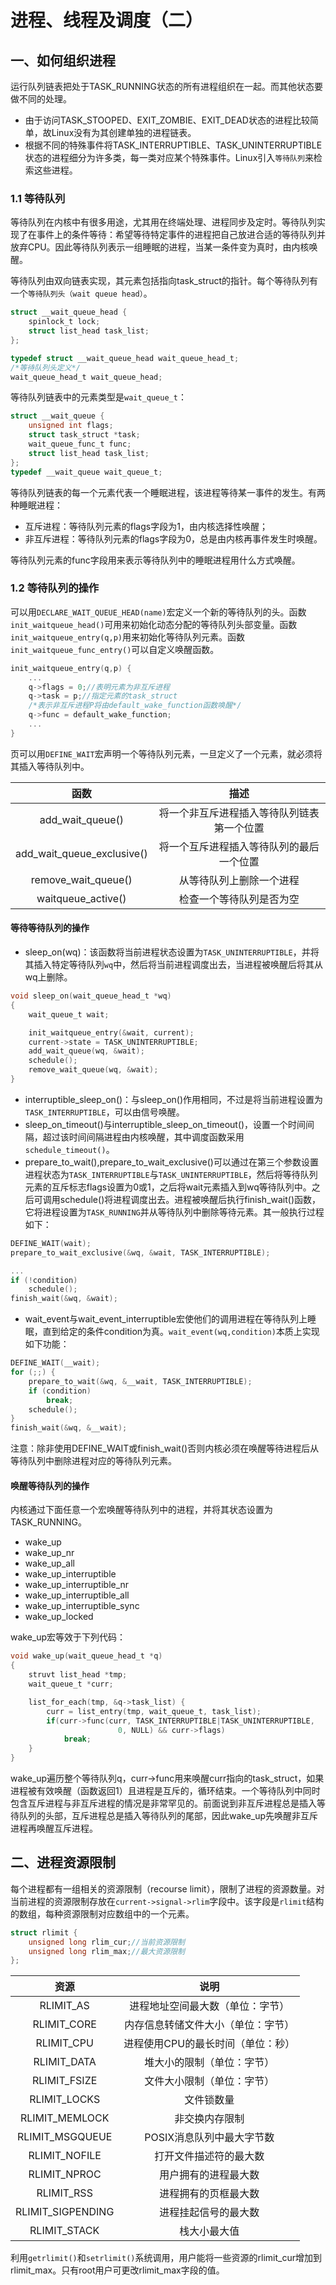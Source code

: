 # 进程、线程及调度（二）

## 一、如何组织进程

运行队列链表把处于TASK_RUNNING状态的所有进程组织在一起。而其他状态要做不同的处理。

* 由于访问TASK_STOOPED、EXIT_ZOMBIE、EXIT_DEAD状态的进程比较简单，故Linux没有为其创建单独的进程链表。
* 根据不同的特殊事件将TASK_INTERRUPTIBLE、TASK_UNINTERRUPTIBLE状态的进程细分为许多类，每一类对应某个特殊事件。Linux引入`等待队列`来检索这些进程。

### 1.1 等待队列

等待队列在内核中有很多用途，尤其用在终端处理、进程同步及定时。等待队列实现了在事件上的条件等待：希望等待特定事件的进程把自己放进合适的等待队列并放弃CPU。因此等待队列表示一组睡眠的进程，当某一条件变为真时，由内核唤醒。

等待队列由双向链表实现，其元素包括指向task_struct的指针。每个等待队列有一个`等待队列头（wait queue head）`。

```c
struct __wait_queue_head {
    spinlock_t lock;
    struct list_head task_list;
};

typedef struct __wait_queue_head wait_queue_head_t;
/*等待队列头定义*/
wait_queue_head_t wait_queue_head;
```

等待队列链表中的元素类型是`wait_queue_t`：

```c
struct __wait_queue {
    unsigned int flags;
    struct task_struct *task;
    wait_queue_func_t func;
    struct list_head task_list;
};
typedef __wait_queue wait_queue_t;
```

等待队列链表的每一个元素代表一个睡眠进程，该进程等待某一事件的发生。有两种睡眠进程：

* 互斥进程：等待队列元素的flags字段为1，由内核选择性唤醒；
* 非互斥进程：等待队列元素的flags字段为0，总是由内核再事件发生时唤醒。

等待队列元素的func字段用来表示等待队列中的睡眠进程用什么方式唤醒。

### 1.2 等待队列的操作

可以用`DECLARE_WAIT_QUEUE_HEAD(name)`宏定义一个新的等待队列的头。函数`init_waitqueue_head()`可用来初始化动态分配的等待队列头部变量。函数`init_waitqueue_entry(q,p)`用来初始化等待队列元素。函数`init_waitqueue_func_entry()`可以自定义唤醒函数。

```c
init_waitqueue_entry(q,p) {
    ...
    q->flags = 0;//表明元素为非互斥进程
    q->task = p;//指定元素的task_struct
    /*表示非互斥进程P将由default_wake_function函数唤醒*/
    q->func = default_wake_function;
    ...
}
```

页可以用`DEFINE_WAIT`宏声明一个等待队列元素，一旦定义了一个元素，就必须将其插入等待队列中。

函数        |       描述
:---:       |      :---:
add_wait_queue()    |   将一个非互斥进程插入等待队列链表第一个位置
add_wait_queue_exclusive()  |   将一个互斥进程插入等待队列的最后一个位置
remove_wait_queue() |   从等待队列上删除一个进程
waitqueue_active()  |   检查一个等待队列是否为空

#### 等待等待队列的操作

* sleep_on(wq)：该函数将当前进程状态设置为`TASK_UNINTERRUPTIBLE`，并将其插入特定等待队列`wq`中，然后将当前进程调度出去，当进程被唤醒后将其从wq上删除。
  
```c
void sleep_on(wait_queue_head_t *wq)
{
    wait_queue_t wait;

    init_waitqueue_entry(&wait, current);
    current->state = TASK_UNINTERRUPTIBLE;
    add_wait_queue(wq, &wait);
    schedule();
    remove_wait_queue(wq, &wait);
}
```

* interruptible_sleep_on()：与sleep_on()作用相同，不过是将当前进程设置为`TASK_INTERRUPTIBLE`，可以由信号唤醒。
* sleep_on_timeout()与interruptible_sleep_on_timeout()，设置一个时间间隔，超过该时间间隔进程由内核唤醒，其中调度函数采用`schedule_timeout()`。
* prepare_to_wait(),prepare_to_wait_exclusive()可以通过在第三个参数设置进程状态为`TASK_INTERRUPTIBLE`与`TASK_UNINTERRUPTIBLE`，然后将等待队列元素的互斥标志flags设置为0或1，之后将wait元素插入到wq等待队列中。之后可调用schedule()将进程调度出去。进程被唤醒后执行finish_wait()函数，它将进程设置为`TASK_RUNNING`并从等待队列中删除等待元素。其一般执行过程如下：

```c
DEFINE_WAIT(wait);
prepare_to_wait_exclusive(&wq, &wait, TASK_INTERRUPTIBLE);

...
if (!condition)
    schedule();
finish_wait(&wq, &wait);
```

* wait_event与wait_event_interruptible宏使他们的调用进程在等待队列上睡眠，直到给定的条件condition为真。`wait_event(wq,condition)`本质上实现如下功能：

```c
DEFINE_WAIT(__wait);
for (;;) {
    prepare_to_wait(&wq, &__wait, TASK_INTERRUPTIBLE);
    if (condition)
        break;
    schedule();
}
finish_wait(&wq, &__wait);
```

注意：除非使用DEFINE_WAIT或finish_wait()否则内核必须在唤醒等待进程后从等待队列中删除进程对应的等待队列元素。

#### 唤醒等待队列的操作

内核通过下面任意一个宏唤醒等待队列中的进程，并将其状态设置为TASK_RUNNING。

* wake_up
* wake_up_nr
* wake_up_all
* wake_up_interruptible
* wake_up_interruptible_nr
* wake_up_interruptible_all
* wake_up_interruptible_sync
* wake_up_locked

wake_up宏等效于下列代码：

```c
void wake_up(wait_queue_head_t *q)
{
    struvt list_head *tmp;
    wait_queue_t *curr;

    list_for_each(tmp, &q->task_list) {
        curr = list_entry(tmp, wait_queue_t, task_list);
        if(curr->func(curr, TASK_INTERRUPTIBLE|TASK_UNINTERRUPTIBLE,
                        0, NULL) && curr->flags)
            break;
    }
}
```

wake_up遍历整个等待队列q，curr->func用来唤醒curr指向的task_struct，如果进程被有效唤醒（函数返回1）且进程是互斥的，循环结束。一个等待队列中同时包含互斥进程与非互斥进程的情况是非常罕见的。前面说到非互斥进程总是插入等待队列的头部，互斥进程总是插入等待队列的尾部，因此wake_up先唤醒非互斥进程再唤醒互斥进程。

## 二、进程资源限制

每个进程都有一组相关的资源限制（recourse limit），限制了进程的资源数量。对当前进程的资源限制存放在`current->signal->rlim`字段中。该字段是`rlimit`结构的数组，每种资源限制对应数组中的一个元素。

```c
struct rlimit {
    unsigned long rlim_cur;//当前资源限制
    unsigned long rlim_max;//最大资源限制
};
```

资源        |       说明
:-: | :-:
RLIMIT_AS   |   进程地址空间最大数（单位：字节）
RLIMIT_CORE |   内存信息转储文件大小（单位：字节）
RLIMIT_CPU  |   进程使用CPU的最长时间（单位：秒）
RLIMIT_DATA |   堆大小的限制（单位：字节）
RLIMIT_FSIZE|   文件大小限制（单位：字节）
RLIMIT_LOCKS|   文件锁数量
RLIMIT_MEMLOCK  |   非交换内存限制
RLIMIT_MSGQUEUE |   POSIX消息队列中最大字节数
RLIMIT_NOFILE   |   打开文件描述符的最大数
RLIMIT_NPROC    |   用户拥有的进程最大数
RLIMIT_RSS      |   进程拥有的页框最大数
RLIMIT_SIGPENDING|  进程挂起信号的最大数
RLIMIT_STACK    |   栈大小最大值

利用`getrlimit()`和`setrlimit()`系统调用，用户能将一些资源的rlimit_cur增加到rlimit_max。只有root用户可更改rlimit_max字段的值。
